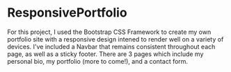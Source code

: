 # ResponsivePortfolio

For this project, I used the Bootstrap CSS Framework to create my own portfolio site with a responsive design intened to render well on a variety of devices. I've included a Navbar that remains consistent throughout each page, as well as a sticky footer. There are 3 pages which include my personal bio, my portfolio (more to come!), and a contact form. 
